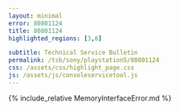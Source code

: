 ```yaml
---
layout: minimal
error: 80801124
title: 80801124
highlighted_regions: [3,6]

subtitle: Technical Service Bulletin
permalink: /tsb/sony/playstation5/80801124
css: /assets/css/highlight_page.css
js: /assets/js/consoleservicetool.js
---
```


{% include_relative MemoryInterfaceError.md %}
